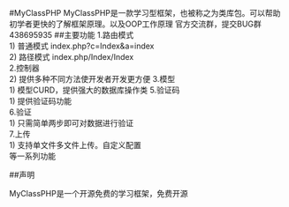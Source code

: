 #MyClassPHP
MyClassPHP是一款学习型框架，也被称之为类库包。可以帮助初学者更快的了解框架原理。以及OOP工作原理
官方交流群，提交BUG群  438695935
##主要功能
1.路由模式  
    1) 普通模式 index.php?c=Index&a=index  
    2) 路径模式 index.php/Index/Index  
2.控制器   
    2) 提供多种不同方法使开发者开发更方便
3.模型  
    1) 模型CURD，提供强大的数据库操作类
5.验证码  
    1) 提供验证码功能  
6.验证  
    1) 只需简单两步即可对数据进行验证  
7.上传  
    1) 支持单文件多文件上传。自定义配置  
等一系列功能

##声明

MyClassPHP是一个开源免费的学习框架，免费开源